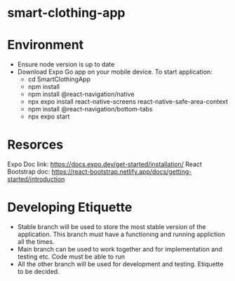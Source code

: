 # smart-clothing-app
# Environment
- Ensure node version is up to date
- Download Expo Go app on your mobile device.
To start application: 
    - cd SmartClothingApp
    - npm install
    - npm install @react-navigation/native
    - npx expo install react-native-screens react-native-safe-area-context
    - npm install @react-navigation/bottom-tabs
    - npx expo start
# Resorces
 Expo Doc link: https://docs.expo.dev/get-started/installation/
 React Bootstrap doc: https://react-bootstrap.netlify.app/docs/getting-started/introduction

# Developing Etiquette
- Stable branch will be used to store the most stable version of the application. This branch must have a functioning and running appliction all the times. 
- Main branch can be used to work together and for implementation and testing etc. Code must be able to run
- All the other branch will be used for development and testing. Etiquette to be decided.
